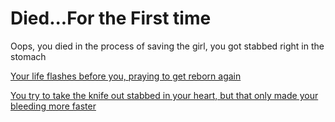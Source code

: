 # Died...For the First time
 Oops, you died in the process of saving the girl, you got stabbed right in the stomach

[Your life flashes before you, praying to get reborn again](reincarnated.md)

[You try to take the knife out stabbed in your heart, but that only made your bleeding more faster](risk.md)
